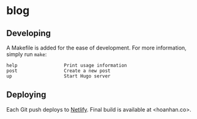# blog

## Developing

A Makefile is added for the ease of development. For more information, simply run `make`:
```
help                 Print usage information
post                 Create a new post
up                   Start Hugo server
```

## Deploying

Each Git push deploys to [Netlify](https://www.netlify.com/). Final build is available at <hoanhan.co>.
